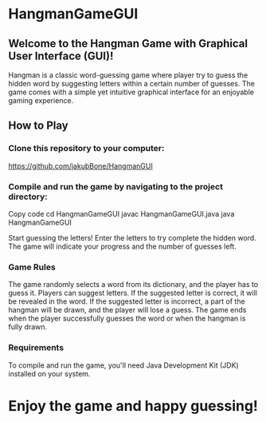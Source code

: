 # HangmanGameGUI
## Welcome to the Hangman Game with Graphical User Interface (GUI)!

Hangman is a classic word-guessing game where player try to guess the hidden word by suggesting letters within a certain number of guesses. 
The game comes with a simple yet intuitive graphical interface for an enjoyable gaming experience.

## How to Play

### Clone this repository to your computer:
<https://github.com/jakubBone/HangmanGUI>

### Compile and run the game by navigating to the project directory:
Copy code
cd HangmanGameGUI
javac HangmanGameGUI.java
java HangmanGameGUI

Start guessing the letters! Enter the letters to try complete the hidden word. 
The game will indicate your progress and the number of guesses left.

### Game Rules
The game randomly selects a word from its dictionary, and the player has to guess it.
Players can suggest letters.
If the suggested letter is correct, it will be revealed in the word.
If the suggested letter is incorrect, a part of the hangman will be drawn, and the player will lose a guess.
The game ends when the player successfully guesses the word or when the hangman is fully drawn.

### Requirements
To compile and run the game, you'll need Java Development Kit (JDK) installed on your system.

# Enjoy the game and happy guessing!